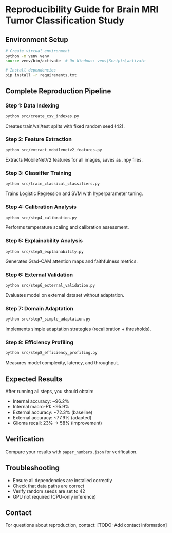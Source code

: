 # Reproducibility Guide for Brain MRI Tumor Classification Study

## Environment Setup

```bash
# Create virtual environment
python -m venv venv
source venv/bin/activate  # On Windows: venv\Scripts\activate

# Install dependencies
pip install -r requirements.txt
```

## Complete Reproduction Pipeline

### Step 1: Data Indexing
```bash
python src/create_csv_indexes.py
```
Creates train/val/test splits with fixed random seed (42).

### Step 2: Feature Extraction
```bash
python src/extract_mobilenetv2_features.py
```
Extracts MobileNetV2 features for all images, saves as .npy files.

### Step 3: Classifier Training
```bash
python src/train_classical_classifiers.py
```
Trains Logistic Regression and SVM with hyperparameter tuning.

### Step 4: Calibration Analysis
```bash
python src/step4_calibration.py
```
Performs temperature scaling and calibration assessment.

### Step 5: Explainability Analysis
```bash
python src/step5_explainability.py
```
Generates Grad-CAM attention maps and faithfulness metrics.

### Step 6: External Validation
```bash
python src/step6_external_validation.py
```
Evaluates model on external dataset without adaptation.

### Step 7: Domain Adaptation
```bash
python src/step7_simple_adaptation.py
```
Implements simple adaptation strategies (recalibration + thresholds).

### Step 8: Efficiency Profiling
```bash
python src/step8_efficiency_profiling.py
```
Measures model complexity, latency, and throughput.

## Expected Results

After running all steps, you should obtain:

- Internal accuracy: ~96.2%
- Internal macro-F1: ~95.9%
- External accuracy: ~72.3% (baseline)
- External accuracy: ~77.9% (adapted)
- Glioma recall: 23% → 58% (improvement)

## Verification

Compare your results with `paper_numbers.json` for verification.

## Troubleshooting

- Ensure all dependencies are installed correctly
- Check that data paths are correct
- Verify random seeds are set to 42
- GPU not required (CPU-only inference)

## Contact

For questions about reproduction, contact: [TODO: Add contact information]
